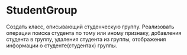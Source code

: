 # StudentGroup
Создать класс, описывающий студенческую группу. Реализовать операции поиска студента по тому или иному признаку, 
добавления студента в группу, удаления студента из группы, отображения информации о студенте(студентах) группы.
